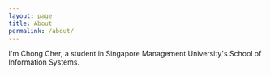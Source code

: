 ```yaml
---
layout: page
title: About
permalink: /about/
---
```


I'm Chong Cher, a student in Singapore Management University's School of Information Systems.